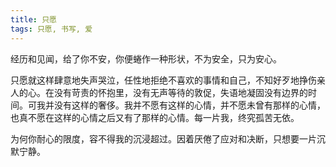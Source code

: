 ```yaml
---
title: 只愿
tags: 只愿, 书写, 爱
---
```



经历和见闻，给了你不安，你便蜷作一种形状，不为安全，只为安心。

只愿就这样肆意地失声哭泣，任性地拒绝不喜欢的事情和自己，不知好歹地挣伤亲人的心。在没有苛责的怀抱里，没有无声等待的敦促，失语地凝固没有边界的时间。可我并没有这样的奢侈。我并不愿有这样的心情，并不愿未曾有那样的心情，也真不愿在这样的心情之后又有了那样的心情。每一片我，终究孤苦无依。

为何你耐心的限度，容不得我的沉浸超过。因着厌倦了应对和决断，只想要一片沉默宁静。

